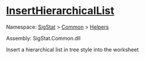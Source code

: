 # [InsertHierarchicalList](./ExcelHelper-100663993.md)

Namespace: [SigStat]() > [Common](./../../README.md) > [Helpers](./../README.md)

Assembly: SigStat.Common.dll

Insert a hierarchical list in tree style into the worksheet
